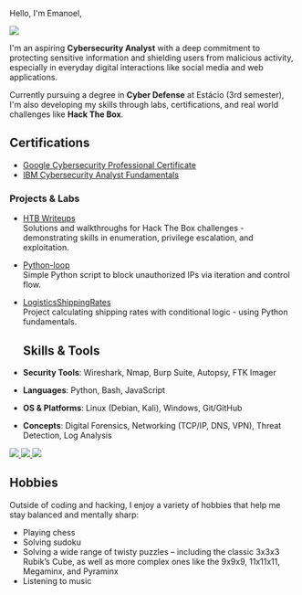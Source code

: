 Hello, I'm Emanoel,

<a href="https://www.linkedin.com/in/emanoel-aragao/"><img src="https://img.shields.io/badge/-LinkedIn-0072b1?&style=for-the-badge&logo=linkedin&logoColor=white" /></a>

I'm an aspiring **Cybersecurity Analyst** with a deep commitment to protecting sensitive information and shielding users from malicious activity, especially in everyday digital interactions like social media and web applications.

Currently pursuing a degree in **Cyber Defense** at Estácio (3rd semester), I'm also developing my skills through labs, certifications, and real world challenges like **Hack The Box**.

## Certifications

- [Google Cybersecurity Professional Certificate](https://www.coursera.org/account/accomplishments/specialization/certificate/9KW61DPVTVP0)
- [IBM Cybersecurity Analyst Fundamentals](https://www.coursera.org/account/accomplishments/specialization/certificate/B8AF5M1S8TVT)

### Projects & Labs

- [HTB Writeups](https://github.com/EmanorlRdeA/htb-writeups)  
  Solutions and walkthroughs for Hack The Box challenges - demonstrating skills in enumeration, privilege escalation, and exploitation.

- [Python-loop](https://github.com/EmanorlRdeA/Python-loop)  
  Simple Python script to block unauthorized IPs via iteration and control flow.

- [LogisticsShippingRates](https://github.com/EmanorlRdeA/LogisticsShippingRates)  
  Project calculating shipping rates with conditional logic - using Python fundamentals.


  ## Skills & Tools

- **Security Tools**: Wireshark, Nmap, Burp Suite, Autopsy, FTK Imager
- **Languages**: Python, Bash, JavaScript
- **OS & Platforms**: Linux (Debian, Kali), Windows, Git/GitHub
- **Concepts**: Digital Forensics, Networking (TCP/IP, DNS, VPN), Threat Detection, Log Analysis

<div>
<a href="https://www.coursera.org/account/accomplishments/verify/K3Z9D43QHTD2?utm_source=link&utm_medium=certificate&utm_content=cert_image&utm_campaign=sharing_cta&utm_product=course">
    <img src="https://img.shields.io/badge/-Cloud%20Computing-FFA500?&style=for-the-badge&logo=coursera&logoColor=white" />
</a>
<a href="https://www.coursera.org/account/accomplishments/verify/BEFFHDBVQEL7?utm_source=link&utm_medium=certificate&utm_content=cert_image&utm_campaign=sharing_cta&utm_product=course">
    <img src="https://img.shields.io/badge/-Node.js%20%26%20Express-339933?&style=for-the-badge&logo=coursera&logoColor=white" />
</a>
<a href="https://www.coursera.org/account/accomplishments/verify/6HBPDSA7SQH9">
    <img src="https://img.shields.io/badge/-HTML%2C%20CSS%2C%20JavaScript-0095D5?&style=for-the-badge&logo=coursera&logoColor=white" />
</a>
<!-- Add similar <a> tags for other certifications -->
</div>


  ## Hobbies

  Outside of coding and hacking, I enjoy a variety of hobbies that help me stay balanced and mentally sharp:


- Playing chess  
- Solving sudoku  
- Solving a wide range of twisty puzzles – including the classic 3x3x3 Rubik’s Cube, as well as more complex ones like the 9x9x9, 11x11x11, Megaminx, and Pyraminx  
- Listening to music

